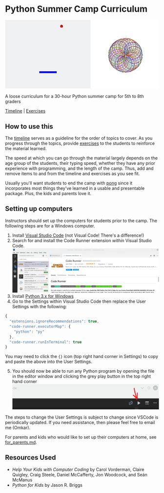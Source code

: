 # Python Summer Camp Curriculum

![Sample Activities Screenshot](./sample_activities_screenshot.png)

A loose curriculum for a 30-hour Python summer camp for 5th to 8th graders

[Timeline](./timeline.md) | [Exercises](./exercises.md)

## How to use this

The [timeline](./timeline.md) serves as a guideline for the order of topics to cover. As you progress through the topics, provide [exercises](./exercises.md) to the students to reinforce the material learned.

The speed at which you can go through the material largely depends on the age group of the students, their typing speed, whether they have any prior experience with programming, and the length of the camp. Thus, add and remove items to and from the timeline and exercises as you see fit.

Usually you'll want students to end the camp with [pong](./camp_materials/pong/) since it incorporates most things they've learned in a usable and presentable package. Plus, the kids and parents love it.

## Setting up computers

Instructors should set up the computers for students prior to the camp. The following steps are for a Windows computer.

1.  Install [Visual Studio Code](https://code.visualstudio.com/) (not Visual Code! There's a difference!)
2.  Search for and install the Code Runner extension _within_ Visual Studio Code.
    ![Code Runner Extension](./setup-screenshots/code_runner_ext.png)
3.  Install [Python 3.x for Windows](https://www.python.org/downloads/)
4.  Go to the Settings within Visual Studio Code then replace the User Settings with the following:

```js
{
  "extensions.ignoreRecommendations": true,
  "code-runner.executorMap": {
    "python": "py"
  },
  "code-runner.runInTerminal": true
}
```

You may need to click the `{}` icon (top right hand corner in Settings) to copy and paste the above into the User Settings.

5.  You should now be able to run any Python program by opening the file in the editor window and clicking the grey play button in the top right hand corner
    ![Run Code Button](./setup-screenshots/run_button.png)

The steps to change the User Settings is subject to change since VSCode is periodically updated. If you need assistance, then please feel free to email me (Omkar).

For parents and kids who would like to set up their computers at home, see [for_parents.md](./for_parents.md).

## Resources Used

- _Help Your Kids with Computer Coding_ by Carol Vorderman, Claire Quigley, Craig Steele, Daniel McCafferty, Jon Woodcock, and Seán McManus
- _Python for Kids_ by Jason R. Briggs
